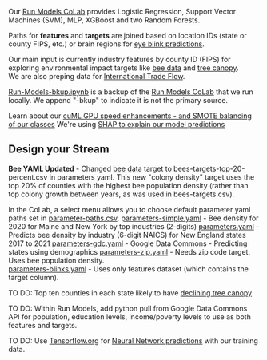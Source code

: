 Our [Run Models CoLab](input/industries) provides Logistic Regression, Support Vector Machines (SVM), MLP, XGBoost and two Random Forests.

Paths for **features** and **targets** are joined based on location IDs (state or county FIPS, etc.) or brain regions for [eye blink predictions](models/random-bits-forest/).

Our main input is currently industry features by county ID (FIPS) for exploring environmental impact targets like [bee data](../bee-data) and [tree canopy](https://model.earth/tree-canopy/).  
We are also preping data for [International Trade Flow](https://model.earth/profile/trade).


[Run-Models-bkup.ipynb](https://github.com/ModelEarth/realitystream/tree/main/models) is a backup of the [Run Models CoLab](https://colab.research.google.com/drive/1zu0WcCiIJ5X3iN1Hd1KSW4dGn0JuodB8?usp=sharing) that we run locally. We append "-bkup" to indicate it is not the primary source.

Learn about our [cuML GPU speed enhancements - and SMOTE balancing of our classes](cuML)
We're using [SHAP to explain our model predictions](shap)

<h2>Design your Stream</h2>

<div id="parambase"></div>

**Bee YAML Updated** - Changed [bee data](/bee-data) target to bees-targets-top-20-percent.csv in parameters yaml. This new "colony density" target uses the top 20% of counties with the highest bee population density (rather than top colony growth between years, as was used in bees-targets.csv).

<!--
Density file: bees-targets-top-20-percent.csv. Shashank worked from bees-population-usda.csv
(We previously used growth over time with the file bees-targets.csv)
-->

In the CoLab, a select menu allows you to choose default parameter yaml paths set in [parameter-paths.csv](https://github.com/ModelEarth/realitystream/blob/main/parameters/parameter-paths.csv).
[parameters-simple.yaml](https://raw.githubusercontent.com/ModelEarth/realitystream/main/parameters/parameters-simple.yaml) - Bee density for 2020 for Maine and New York by top industries (2-digits)
[parameters.yaml](https://raw.githubusercontent.com/ModelEarth/realitystream/main/parameters/parameters.yaml) - Predicts bee density by industry (6-digit NAICS) for New England states 2017 to 2021
[parameters-gdc.yaml](https://raw.githubusercontent.com/ModelEarth/realitystream/main/parameters/parameters-gdc.yaml) - Google Data Commons - Predicting states using demographics
[parameters-zip.yaml](https://raw.githubusercontent.com/ModelEarth/realitystream/main/parameters/parameters-zip.yaml) - Needs zip code target. Uses bee population density.  
[parameters-blinks.yaml](https://raw.githubusercontent.com/ModelEarth/realitystream/main/parameters/parameters-blinks.yaml) - Uses only features dataset (which contains the target column).

<!--

[parameters-years.yaml](https://raw.githubusercontent.com/ModelEarth/realitystream/main/parameters/parameters-years.yaml) - For testing with multiple years and states (currently same as parameters.yaml).

TO DO: Web page displaying US counties at risk of increased poverty - Use Google Data Commons API for FIPS county poverty target data and international target data. Pull with an [Observable Data Loader](../../../timelines/observable/)
-->

TO DO: Top ten counties in each state likely to have [declining tree canopy](/data-pipeline/research/canopy/)

TO DO: Within Run Models, add python pull from Google Data Commons API for population, education levels, income/poverty levels to use as both features and targets.

TO DO: Use [Tensorflow.org](https://www.tensorflow.org/js/demos) for [Neural Network predictions](https://www.tensorflow.org/s/results/?q=neural%20networks) with our training data.

<!--
### Javascript Display in Tabulator

In javascript, we'll populate "Density" for each county and append it as a column in Tabulator. [Tabulator work in progress](/data-pipeline/timelines/tabulator/).

Density = Population / Km2

Density can also be thought of as PopPerKm2 (divided by 1000)
100,000 people living in an 80 Km2 county = 1250 people per Km2 = Density of 1.25
When displaying, we will multiply Density and Population by 1000.

Append 0 or 1 to the "y" column. Prior y column in community forecasting: y=1 when the current year’s poverty had no decline from the prior year AND the next year’s poverty increased by 2% or more.


Applied in
prep/all/zcta_2016.SQL.txt

-- Change from prior year is steady (0%) or increasing, change to next year is increasing by 2% or more.

CASE
      WHEN (prior1.poverty - p.poverty) >= 0 AND (p.poverty - next.poverty) >= 2 THEN 1
      ELSE 0
END

AS y -- the povertyBinary for >= 2% in coming year, and no decline for current year.
-->
